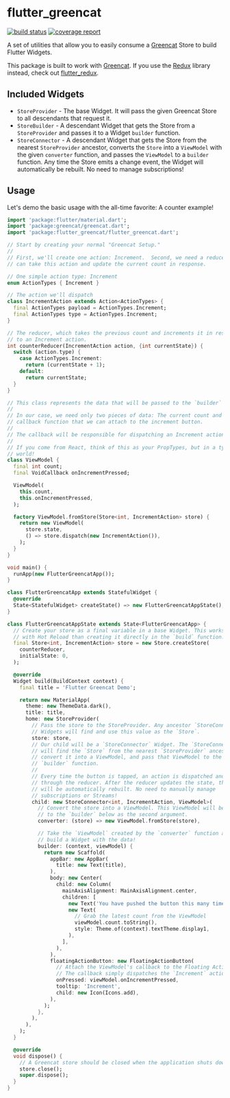 # flutter_greencat

[![build status](https://gitlab.com/brianegan/flutter_greencat/badges/master/build.svg)](https://gitlab.com/brianegan/flutter_greencat/commits/master)  [![coverage report](https://gitlab.com/brianegan/flutter_greencat/badges/master/coverage.svg)](https://brianegan.gitlab.io/flutter_greencat/coverage/)

A set of utilities that allow you to easily consume a [Greencat](https://pub.dartlang.org/packages/greencat) Store to build Flutter Widgets.

This package is built to work with [Greencat](https://pub.dartlang.org/packages/greencat). If you use the [Redux](https://pub.dartlang.org/packages/redux) library instead, check out [flutter_redux](https://pub.dartlang.org/packages/flutter_redux).

## Included Widgets 

  * `StoreProvider` - The base Widget. It will pass the given Greencat Store to all descendants that request it.
  * `StoreBuilder` - A descendant Widget that gets the Store from a `StoreProvider` and passes it to a Widget `builder` function.
  * `StoreConnector` - A descendant Widget that gets the Store from the nearest `StoreProvider` ancestor, converts the `Store` into a `ViewModel` with the given `converter` function, and passes the `ViewModel` to a `builder` function. Any time the Store emits a change event, the Widget will automatically be rebuilt. No need to manage subscriptions!

## Usage

Let's demo the basic usage with the all-time favorite: A counter example!

```dart
import 'package:flutter/material.dart';
import 'package:greencat/greencat.dart';
import 'package:flutter_greencat/flutter_greencat.dart';

// Start by creating your normal "Greencat Setup." 
// 
// First, we'll create one action: Increment.  Second, we need a reducer which
// can take this action and update the current count in response.

// One simple action type: Increment
enum ActionTypes { Increment }

// The action we'll dispatch
class IncrementAction extends Action<ActionTypes> {
  final ActionTypes payload = ActionTypes.Increment;
  final ActionTypes type = ActionTypes.Increment;
}

// The reducer, which takes the previous count and increments it in response
// to an Increment action.
int counterReducer(IncrementAction action, {int currentState}) {
  switch (action.type) {
    case ActionTypes.Increment:
      return (currentState + 1);
    default:
      return currentState;
  }
}

// This class represents the data that will be passed to the `builder` function.
//
// In our case, we need only two pieces of data: The current count and a
// callback function that we can attach to the increment button.
//
// The callback will be responsible for dispatching an Increment action.
//
// If you come from React, think of this as your PropTypes, but in a type-safe
// world!
class ViewModel {
  final int count;
  final VoidCallback onIncrementPressed;

  ViewModel(
    this.count,
    this.onIncrementPressed,
  );

  factory ViewModel.fromStore(Store<int, IncrementAction> store) {
    return new ViewModel(
      store.state,
      () => store.dispatch(new IncrementAction()),
    );
  }
}

void main() {
  runApp(new FlutterGreencatApp());
}

class FlutterGreencatApp extends StatefulWidget {
  @override
  State<StatefulWidget> createState() => new FlutterGreencatAppState();
}

class FlutterGreencatAppState extends State<FlutterGreencatApp> {
  // Create your store as a final variable in a base Widget. This works better
  // with Hot Reload than creating it directly in the `build` function.
  final Store<int, IncrementAction> store = new Store.createStore(
    counterReducer,
    initialState: 0,
  );

  @override
  Widget build(BuildContext context) {
    final title = 'Flutter Greencat Demo';

    return new MaterialApp(
      theme: new ThemeData.dark(),
      title: title,
      home: new StoreProvider(
        // Pass the store to the StoreProvider. Any ancestor `StoreConnector`
        // Widgets will find and use this value as the `Store`.
        store: store,
        // Our child will be a `StoreConnector` Widget. The `StoreConnector`
        // will find the `Store` from the nearest `StoreProvider` ancestor,
        // convert it into a ViewModel, and pass that ViewModel to the
        // `builder` function.
        //
        // Every time the button is tapped, an action is dispatched and run
        // through the reducer. After the reducer updates the state, the Widget
        // will be automatically rebuilt. No need to manually manage
        // subscriptions or Streams!
        child: new StoreConnector<int, IncrementAction, ViewModel>(
          // Convert the store into a ViewModel. This ViewModel will be passed
          // to the `builder` below as the second argument.
          converter: (store) => new ViewModel.fromStore(store),

          // Take the `ViewModel` created by the `converter` function above and
          // build a Widget with the data!
          builder: (context, viewModel) {
            return new Scaffold(
              appBar: new AppBar(
                title: new Text(title),
              ),
              body: new Center(
                child: new Column(
                  mainAxisAlignment: MainAxisAlignment.center,
                  children: [
                    new Text('You have pushed the button this many times:'),
                    new Text(
                      // Grab the latest count from the ViewModel
                      viewModel.count.toString(),
                      style: Theme.of(context).textTheme.display1,
                    ),
                  ],
                ),
              ),
              floatingActionButton: new FloatingActionButton(
                // Attach the ViewModel's callback to the Floating Action Button
                // The callback simply dispatches the `Increment` action.
                onPressed: viewModel.onIncrementPressed,
                tooltip: 'Increment',
                child: new Icon(Icons.add),
              ),
            );
          },
        ),
      ),
    );
  }

  @override
  void dispose() {
    // A Greencat store should be closed when the application shuts down.
    store.close();
    super.dispose();
  }
}
```  
